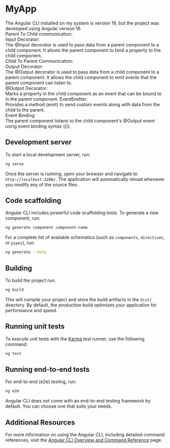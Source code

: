 # MyApp

The Angular CLI installed on my system is version 19, but the project was developed using Angular version 16.<br>
Parent To Child communication:<br>
Input Decorator:<br> The @Input decorator is used to pass data from a parent component to a child component. It allows the parent component to bind a property to the child component.<br>
Child To Parent Communication:<br>
Output Decorator:<br>The @Output decorator is used to pass data from a child component to a parent component. It allows the child component to emit events that the parent component can listen to.<br>
@Output Decorator:<br>
Marks a property in the child component as an event that can be bound to in the parent component.
EventEmitter:<br>
Provides a method (emit) to send custom events along with data from the child to the parent.<br>
Event Binding:<br>
The parent component listens to the child component's @Output event using event binding syntax (()).

## Development server

To start a local development server, run:

```bash
ng serve
```

Once the server is running, open your browser and navigate to `http://localhost:4200/`. The application will automatically reload whenever you modify any of the source files.

## Code scaffolding

Angular CLI includes powerful code scaffolding tools. To generate a new component, run:

```bash
ng generate component component-name
```

For a complete list of available schematics (such as `components`, `directives`, or `pipes`), run:

```bash
ng generate --help
```

## Building

To build the project run:

```bash
ng build
```

This will compile your project and store the build artifacts in the `dist/` directory. By default, the production build optimizes your application for performance and speed.

## Running unit tests

To execute unit tests with the [Karma](https://karma-runner.github.io) test runner, use the following command:

```bash
ng test
```

## Running end-to-end tests

For end-to-end (e2e) testing, run:

```bash
ng e2e
```

Angular CLI does not come with an end-to-end testing framework by default. You can choose one that suits your needs.

## Additional Resources

For more information on using the Angular CLI, including detailed command references, visit the [Angular CLI Overview and Command Reference](https://angular.dev/tools/cli) page.
